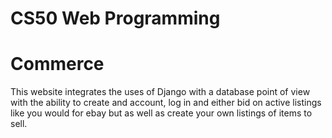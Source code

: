 # CS50 Web Programming

# Commerce
This website integrates the uses of Django with a database point of view with the ability to create and account, log in and either bid on active listings like you would
for ebay but as well as create your own listings of items to sell.

